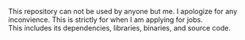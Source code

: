 This repository can not be used by anyone but me.  I apologize for any inconvience.  This is strictly for when I am applying for jobs.  
This includes its dependencies, libraries, binaries, and source code.  
